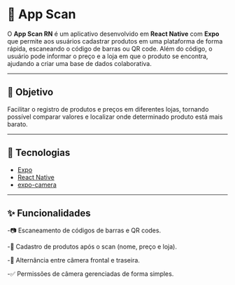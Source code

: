 # 📱 App Scan 

O **App Scan RN** é um aplicativo desenvolvido em **React Native** com **Expo** que permite aos usuários cadastrar produtos em uma plataforma de forma rápida, escaneando o código de barras ou QR code.
Além do código, o usuário pode informar o preço e a loja em que o produto se encontra, ajudando a criar uma base de dados colaborativa.

---

## 🎯 Objetivo

Facilitar o registro de produtos e preços em diferentes lojas, tornando possível comparar valores e localizar onde determinado produto está mais barato.

---

## 🚀 Tecnologias

- [Expo](https://expo.dev/)  
- [React Native](https://reactnative.dev/)  
- [expo-camera](https://docs.expo.dev/versions/latest/sdk/camera/)  
---

## ✨ Funcionalidades

-📷 Escaneamento de códigos de barras e QR codes.

-📝 Cadastro de produtos após o scan (nome, preço e loja).

-🔄 Alternância entre câmera frontal e traseira.

-✅ Permissões de câmera gerenciadas de forma simples.
